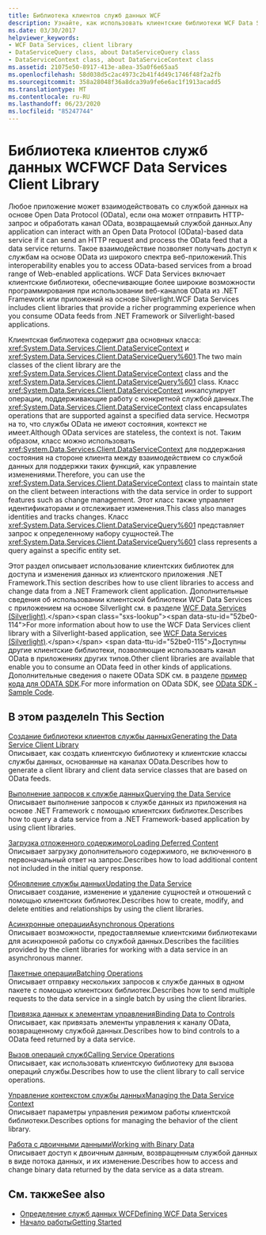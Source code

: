```yaml
---
title: Библиотека клиентов служб данных WCF
description: Узнайте, как использовать клиентские библиотеки WCF Data Services для доступа к данным и их изменения из клиентского приложения .NET Framework.
ms.date: 03/30/2017
helpviewer_keywords:
- WCF Data Services, client library
- DataServiceQuery class, about DataServiceQuery class
- DataServiceContext class, about DataServiceContext class
ms.assetid: 21075e50-8917-413e-a8ea-35a0f6e65aa5
ms.openlocfilehash: 58d038d5c2ac4973c2b41f4d49c1746f48f2a2fb
ms.sourcegitcommit: 358a28048f36a8dca39a9fe6e6ac1f1913acadd5
ms.translationtype: MT
ms.contentlocale: ru-RU
ms.lasthandoff: 06/23/2020
ms.locfileid: "85247744"
---
```

# <a name="wcf-data-services-client-library"></a><span data-ttu-id="52be0-103">Библиотека клиентов служб данных WCF</span><span class="sxs-lookup"><span data-stu-id="52be0-103">WCF Data Services Client Library</span></span>
<span data-ttu-id="52be0-104">Любое приложение может взаимодействовать со службой данных на основе Open Data Protocol (OData), если она может отправить HTTP-запрос и обработать канал OData, возвращаемый службой данных.</span><span class="sxs-lookup"><span data-stu-id="52be0-104">Any application can interact with an Open Data Protocol (OData)-based data service if it can send an HTTP request and process the OData feed that a data service returns.</span></span> <span data-ttu-id="52be0-105">Такое взаимодействие позволяет получать доступ к службам на основе OData из широкого спектра веб-приложений.</span><span class="sxs-lookup"><span data-stu-id="52be0-105">This interoperability enables you to access OData-based services from a broad range of Web-enabled applications.</span></span> <span data-ttu-id="52be0-106">WCF Data Services включает клиентские библиотеки, обеспечивающие более широкие возможности программирования при использовании веб-каналов OData из .NET Framework или приложений на основе Silverlight.</span><span class="sxs-lookup"><span data-stu-id="52be0-106">WCF Data Services includes client libraries that provide a richer programming experience when you consume OData feeds from .NET Framework or Silverlight-based applications.</span></span>  
  
 <span data-ttu-id="52be0-107">Клиентская библиотека содержит два основных класса: <xref:System.Data.Services.Client.DataServiceContext> и <xref:System.Data.Services.Client.DataServiceQuery%601>.</span><span class="sxs-lookup"><span data-stu-id="52be0-107">The two main classes of the client library are the <xref:System.Data.Services.Client.DataServiceContext> class and the <xref:System.Data.Services.Client.DataServiceQuery%601> class.</span></span> <span data-ttu-id="52be0-108">Класс <xref:System.Data.Services.Client.DataServiceContext> инкапсулирует операции, поддерживающие работу с конкретной службой данных.</span><span class="sxs-lookup"><span data-stu-id="52be0-108">The <xref:System.Data.Services.Client.DataServiceContext> class encapsulates operations that are supported against a specified data service.</span></span> <span data-ttu-id="52be0-109">Несмотря на то, что службы OData не имеют состояния, контекст не имеет.</span><span class="sxs-lookup"><span data-stu-id="52be0-109">Although OData services are stateless, the context is not.</span></span> <span data-ttu-id="52be0-110">Таким образом, класс можно использовать <xref:System.Data.Services.Client.DataServiceContext> для поддержания состояния на стороне клиента между взаимодействием со службой данных для поддержки таких функций, как управление изменениями.</span><span class="sxs-lookup"><span data-stu-id="52be0-110">Therefore, you can use the <xref:System.Data.Services.Client.DataServiceContext> class to maintain state on the client between interactions with the data service in order to support features such as change management.</span></span> <span data-ttu-id="52be0-111">Этот класс также управляет идентификаторами и отслеживает изменения.</span><span class="sxs-lookup"><span data-stu-id="52be0-111">This class also manages identities and tracks changes.</span></span> <span data-ttu-id="52be0-112">Класс <xref:System.Data.Services.Client.DataServiceQuery%601> представляет запрос к определенному набору сущностей.</span><span class="sxs-lookup"><span data-stu-id="52be0-112">The <xref:System.Data.Services.Client.DataServiceQuery%601> class represents a query against a specific entity set.</span></span>  
  
 <span data-ttu-id="52be0-113">Этот раздел описывает использование клиентских библиотек для доступа и изменения данных из клиентского приложения .NET Framework.</span><span class="sxs-lookup"><span data-stu-id="52be0-113">This section describes how to use client libraries to access and change data from a .NET Framework client application.</span></span> <span data-ttu-id="52be0-114">Дополнительные сведения об использовании клиентской библиотеки WCF Data Services с приложением на основе Silverlight см. в разделе [WCF Data Services (Silverlight)](https://docs.microsoft.com/previous-versions/windows/silverlight/dotnet-windows-silverlight/cc838234(v%3dvs.95)).</span><span class="sxs-lookup"><span data-stu-id="52be0-114">For more information about how to use the WCF Data Services client library with a Silverlight-based application, see [WCF Data Services (Silverlight)](https://docs.microsoft.com/previous-versions/windows/silverlight/dotnet-windows-silverlight/cc838234(v%3dvs.95)).</span></span> <span data-ttu-id="52be0-115">Доступны другие клиентские библиотеки, позволяющие использовать канал OData в приложениях других типов.</span><span class="sxs-lookup"><span data-stu-id="52be0-115">Other client libraries are available that enable you to consume an OData feed in other kinds of applications.</span></span> <span data-ttu-id="52be0-116">Дополнительные сведения о пакете OData SDK см. в разделе [пример кода для ODATA SDK](https://www.odata.org/ecosystem/#sdk).</span><span class="sxs-lookup"><span data-stu-id="52be0-116">For more information on OData SDK, see [OData SDK - Sample Code](https://www.odata.org/ecosystem/#sdk).</span></span>
  
## <a name="in-this-section"></a><span data-ttu-id="52be0-117">В этом разделе</span><span class="sxs-lookup"><span data-stu-id="52be0-117">In This Section</span></span>  
 [<span data-ttu-id="52be0-118">Создание библиотеки клиентов службы данных</span><span class="sxs-lookup"><span data-stu-id="52be0-118">Generating the Data Service Client Library</span></span>](generating-the-data-service-client-library-wcf-data-services.md)  
 <span data-ttu-id="52be0-119">Описывает, как создать клиентскую библиотеку и клиентские классы службы данных, основанные на каналах OData.</span><span class="sxs-lookup"><span data-stu-id="52be0-119">Describes how to generate a client library and client data service classes that are based on OData feeds.</span></span>  
  
 [<span data-ttu-id="52be0-120">Выполнение запросов к службе данных</span><span class="sxs-lookup"><span data-stu-id="52be0-120">Querying the Data Service</span></span>](querying-the-data-service-wcf-data-services.md)  
 <span data-ttu-id="52be0-121">Описывает выполнение запросов к службе данных из приложения на основе .NET Framework с помощью клиентских библиотек.</span><span class="sxs-lookup"><span data-stu-id="52be0-121">Describes how to query a data service from a .NET Framework-based application by using client libraries.</span></span>  
  
 [<span data-ttu-id="52be0-122">Загрузка отложенного содержимого</span><span class="sxs-lookup"><span data-stu-id="52be0-122">Loading Deferred Content</span></span>](loading-deferred-content-wcf-data-services.md)  
 <span data-ttu-id="52be0-123">Описывает загрузку дополнительного содержимого, не включенного в первоначальный ответ на запрос.</span><span class="sxs-lookup"><span data-stu-id="52be0-123">Describes how to load additional content not included in the initial query response.</span></span>  
  
 [<span data-ttu-id="52be0-124">Обновление службы данных</span><span class="sxs-lookup"><span data-stu-id="52be0-124">Updating the Data Service</span></span>](updating-the-data-service-wcf-data-services.md)  
 <span data-ttu-id="52be0-125">Описывает создание, изменение и удаление сущностей и отношений с помощью клиентских библиотек.</span><span class="sxs-lookup"><span data-stu-id="52be0-125">Describes how to create, modify, and delete entities and relationships by using the client libraries.</span></span>  
  
 [<span data-ttu-id="52be0-126">Асинхронные операции</span><span class="sxs-lookup"><span data-stu-id="52be0-126">Asynchronous Operations</span></span>](asynchronous-operations-wcf-data-services.md)  
 <span data-ttu-id="52be0-127">Описывает возможности, предоставляемые клиентскими библиотеками для асинхронной работы со службой данных.</span><span class="sxs-lookup"><span data-stu-id="52be0-127">Describes the facilities provided by the client libraries for working with a data service in an asynchronous manner.</span></span>  
  
 [<span data-ttu-id="52be0-128">Пакетные операции</span><span class="sxs-lookup"><span data-stu-id="52be0-128">Batching Operations</span></span>](batching-operations-wcf-data-services.md)  
 <span data-ttu-id="52be0-129">Описывает отправку нескольких запросов к службе данных в одном пакете с помощью клиентских библиотек.</span><span class="sxs-lookup"><span data-stu-id="52be0-129">Describes how to send multiple requests to the data service in a single batch by using the client libraries.</span></span>  
  
 [<span data-ttu-id="52be0-130">Привязка данных к элементам управления</span><span class="sxs-lookup"><span data-stu-id="52be0-130">Binding Data to Controls</span></span>](binding-data-to-controls-wcf-data-services.md)  
 <span data-ttu-id="52be0-131">Описывает, как привязать элементы управления к каналу OData, возвращенному службой данных.</span><span class="sxs-lookup"><span data-stu-id="52be0-131">Describes how to bind controls to a OData feed returned by a data service.</span></span>  
  
 [<span data-ttu-id="52be0-132">Вызов операций служб</span><span class="sxs-lookup"><span data-stu-id="52be0-132">Calling Service Operations</span></span>](calling-service-operations-wcf-data-services.md)  
 <span data-ttu-id="52be0-133">Описывает, как использовать клиентскую библиотеку для вызова операций службы.</span><span class="sxs-lookup"><span data-stu-id="52be0-133">Describes how to use the client library to call service operations.</span></span>  
  
 [<span data-ttu-id="52be0-134">Управление контекстом службы данных</span><span class="sxs-lookup"><span data-stu-id="52be0-134">Managing the Data Service Context</span></span>](managing-the-data-service-context-wcf-data-services.md)  
 <span data-ttu-id="52be0-135">Описывает параметры управления режимом работы клиентской библиотеки.</span><span class="sxs-lookup"><span data-stu-id="52be0-135">Describes options for managing the behavior of the client library.</span></span>  
  
 [<span data-ttu-id="52be0-136">Работа с двоичными данными</span><span class="sxs-lookup"><span data-stu-id="52be0-136">Working with Binary Data</span></span>](working-with-binary-data-wcf-data-services.md)  
 <span data-ttu-id="52be0-137">Описывает доступ к двоичным данным, возвращенным службой данных в виде потока данных, и их изменение.</span><span class="sxs-lookup"><span data-stu-id="52be0-137">Describes how to access and change binary data returned by the data service as a data stream.</span></span>  
  
## <a name="see-also"></a><span data-ttu-id="52be0-138">См. также</span><span class="sxs-lookup"><span data-stu-id="52be0-138">See also</span></span>

- [<span data-ttu-id="52be0-139">Определение служб данных WCF</span><span class="sxs-lookup"><span data-stu-id="52be0-139">Defining WCF Data Services</span></span>](defining-wcf-data-services.md)
- [<span data-ttu-id="52be0-140">Начало работы</span><span class="sxs-lookup"><span data-stu-id="52be0-140">Getting Started</span></span>](getting-started-with-wcf-data-services.md)
